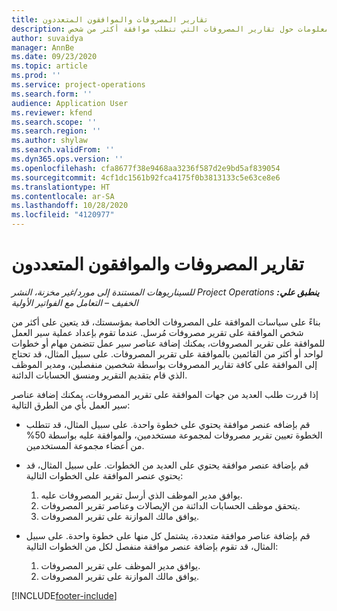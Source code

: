 ```yaml
---
title: تقارير المصروفات والموافقون المتعددون
description: يقدم هذا الموضوع معلومات حول تقارير المصروفات التي تتطلب موافقة أكثر من شخص.
author: suvaidya
manager: AnnBe
ms.date: 09/23/2020
ms.topic: article
ms.prod: ''
ms.service: project-operations
ms.search.form: ''
audience: Application User
ms.reviewer: kfend
ms.search.scope: ''
ms.search.region: ''
ms.author: shylaw
ms.search.validFrom: ''
ms.dyn365.ops.version: ''
ms.openlocfilehash: cfa8677f38e9468aa3236f587d2e9bd5af839054
ms.sourcegitcommit: 4cf1dc1561b92fca4175f0b3813133c5e63ce8e6
ms.translationtype: HT
ms.contentlocale: ar-SA
ms.lasthandoff: 10/28/2020
ms.locfileid: "4120977"
---
```

# <a name="expense-reports-and-multiple-approvers"></a>تقارير المصروفات والموافقون المتعددون

_**ينطبق علي:** ‏‫Project Operations للسيناريوهات المستندة إلى مورد/غير مخزنة‬، ‏‫النشر الخفيف – التعامل مع الفواتير الأولية‬_

بناءً على سياسات الموافقة على المصروفات الخاصة بمؤسستك، قد يتعين على أكثر من شخص الموافقة على تقرير مصروفات مُرسل. عندما تقوم بإعداد عملية سير العمل للموافقة على تقرير المصروفات، يمكنك إضافة عناصر سير عمل تتضمن مهام أو خطوات لواحد أو أكثر من القائمين بالموافقة على تقرير المصروفات. على سبيل المثال، قد تحتاج إلى الموافقة على كافة تقارير المصروفات بواسطة شخصين منفصلين، ومدير الموظف الذي قام بتقديم التقرير ومنسق الحسابات الدائنة.

إذا قررت طلب العديد من جهات الموافقة على تقرير المصروفات، يمكنك إضافة عناصر سير العمل بأي من الطرق التالية:

- قم بإضافه عنصر موافقة يحتوي على خطوة واحدة. على سبيل المثال، قد تتطلب الخطوة تعيين تقرير مصروفات لمجموعة مستخدمين، والموافقة عليه بواسطة 50% من أعضاء مجموعة المستخدمين.
- قم بإضافة عنصر موافقة يحتوي على العديد من الخطوات. على سبيل المثال، قد يحتوي عنصر الموافقة على الخطوات التالية:

    1. يوافق مدير الموظف الذي أرسل تقرير المصروفات عليه.
    2. يتحقق موظف الحسابات الدائنة من الإيصالات وعناصر تقرير المصروفات.
    3. يوافق مالك الموازنة على تقرير المصروفات.

- قم بإضافة عناصر موافقة متعددة، يشتمل كل منها على خطوة واحدة. على سبيل المثال، قد تقوم بإضافة عنصر موافقة منفصل لكل من الخطوات التالية:

    1. يوافق مدير الموظف على تقرير المصروفات.
    2. يوافق مالك الموازنة على تقرير المصروفات.


[!INCLUDE[footer-include](../includes/footer-banner.md)]